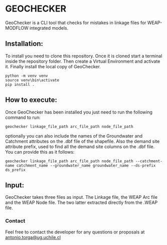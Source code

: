# GEOCHECKER
GeoChecker is a CLI tool that checks for mistakes in linkage files for WEAP-MODFLOW integrated models.

## Installation:
To install you need to clone this repository. Once it is cloned start a terminal inside the repository folder. Then create a Virtual Environment and activate it. Finally install the local copy of GeoChecker.
```
python -m venv venv
source venv\bin\activate
pip install .
```

## How to execute:
Once GeoChecker has been installed you just need to run the following command to run:
```
geochecker linkage_file_path arc_file_path node_file_path
```
optionally you can also include the names of the Groundwater and Catchment attributes on the .dbf file of the shapefile. Also the demand site attribute prefix, used to find all the demand site columns on the .dbf file. You can provide this as it follows:

```
geochecker linkage_file_path arc_file_path node_file_path --catchment-name catchment_name --groundwater_name groundwater_name --ds-prefix ds_prefix
```

## Input:
GeoChecker takes three files as input. The Linkage file, the WEAP Arc file and the WEAP Node file. The two latter extracted directly from the .WEAP file.

### Contact
Feel free to contact the developer for any questions or proposals at antonio.torga@ug.uchile.cl
